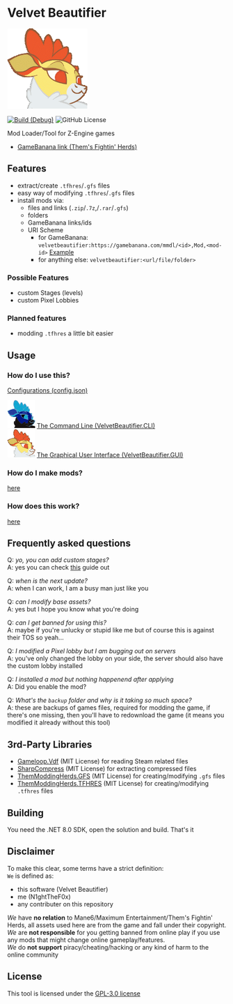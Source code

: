 # Velvet Beautifier

![Icon](./assets/icon.png)

[![Build (Debug)](https://github.com/ThemModdingHerds/velvet-beautifier/actions/workflows/build.yml/badge.svg)](https://github.com/ThemModdingHerds/velvet-beautifier/actions/workflows/build.yml)
![GitHub License](https://img.shields.io/github/license/ThemModdingHerds/velvet-beautifier)

Mod Loader/Tool for Z-Engine games

- [GameBanana link (Them's Fightin' Herds)][gamebanana-link]

## Features

- extract/create `.tfhres`/`.gfs` files
- easy way of modifying `.tfhres`/`.gfs` files
- install mods via:
  - files and links (`.zip`/`.7z`,/`.rar`/`.gfs`)
  - folders
  - GameBanana links/ids
  - URI Scheme
    - for GameBanana: `velvetbeautifier:https://gamebanana.com/mmdl/<id>,Mod,<mod-id>` [Example](velvetbeautifier:https://gamebanana.com/mmdl/1108068,Mod,485712)
    - for anything else: `velvetbeautifier:<url/file/folder>`

### Possible Features

- custom Stages (levels)
- custom Pixel Lobbies

### Planned features

- modding `.tfhres` a little bit easier

## Usage

### How do I use this?

[Configurations (config.json)](CONFIG.md)

![CLI Icon](./assets/inverted_icon_medium.png)
[The Command Line (VelvetBeautifier.CLI)](./CLI.md)  
![GUI Icon](./assets/icon_medium.png)
[The Graphical User Interface (VelvetBeautifier.GUI)](GUI.md)

### How do I make mods?

[here][guide-path]

### How does this work?

[here][process-path]

## Frequently asked questions

Q: _yo, you can add custom stages?_  
A: yes you can check [this](GUIDE.md#level-packs) guide out

Q: _when is the next update?_  
A: when I can work, I am a busy man just like you

Q: _can I modify base assets?_  
A: yes but I hope you know what you're doing

Q: _can I get banned for using this?_  
A: maybe if you're unlucky or stupid like me but of course this is against their TOS so yeah...

Q: _I modified a Pixel lobby but I am bugging out on servers_  
A: you've only changed the lobby on your side, the server should also have the custom lobby installed

Q: _I installed a mod but nothing happenend after applying_  
A: Did you enable the mod?

Q: _What's the `backup` folder and why is it taking so much space?_  
A: these are backups of games files, required for modding the game, if there's one missing, then you'll have to redownload the game (it means you modified it already without this tool)

## 3rd-Party Libraries

- [Gameloop.Vdf][gameloop-vdf-library-link] (MIT License) for reading Steam related files
- [SharpCompress][sharpcompress-library-link] (MIT License) for extracting compressed files
- [ThemModdingHerds.GFS][gfs-library-link] (MIT License) for creating/modifying `.gfs` files
- [ThemModdingHerds.TFHRES][tfhres-library-link] (MIT License) for creating/modifying `.tfhres` files

## Building

You need the .NET 8.0 SDK, open the solution and build. That's it

## Disclaimer

To make this clear, some terms have a strict definition:  
`We` is defined as:

- this software (Velvet Beautifier)
- me (N1ghtTheF0x)
- any contributer on this repository

_We_ have **no relation** to Mane6/Maximum Entertainment/Them's Fightin' Herds, all assets used here are from the game and fall under their copyright.  
_We_ are **not responsible** for you getting banned from online play if you use any mods that might change online gameplay/features.  
_We_ do **not support** piracy/cheating/hacking or any kind of harm to the online community

## License

This tool is licensed under the [GPL-3.0 license][license-path]

[license-path]: ./LICENSE
[guide-path]: ./GUIDE.md
[gamebanana-link]: https://gamebanana.com/tools/15674
[process-path]: PROCESS.md
[gameloop-vdf-library-link]: https://github.com/shravan2x/Gameloop.Vdf
[sharpcompress-library-link]: https://github.com/adamhathcock/sharpcompress
[tfhres-library-link]: https://github.com/ThemModdingHerds/tfhres
[gfs-library-link]: https://github.com/ThemModdingHerds/gfs
